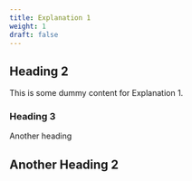 ```yaml
---
title: Explanation 1
weight: 1
draft: false
---
```


## Heading 2

This is some dummy content for Explanation 1.

### Heading 3

Another heading

## Another Heading 2

